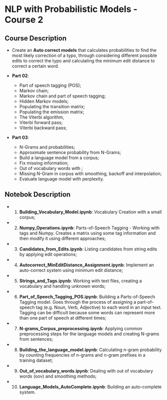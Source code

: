 # NLP with Probabilistic Models - Course 2

## Course Description
  - Create an **Auto correct models** that calculates probabilities to find the most likely correction of a typo, through considering different possible edits to correct the typo and calculating the minimum edit distance to correct a certain word.
  - **Part 02**:
    - Part of speech tagging (POS);
    - Markov chain;
    - Markov chain and part of speech tagging;
    - Hidden Markov models;
    - Populating the transition matrix;
    - Populating the emission matrix;
    - The Viterbi algorithm,
    - Viterbi forward pass;
    - Viterbi backward pass;

  - **Part 03**:
    - N-Grams and probabilities;
    - Approximate sentence probability from N-Grams;
    - Build a language model from a corpus;
    - Fix missing information;
    - Out of vocabulary words with <UNK>;
    - Missing N-Gram in corpus with smoothing, backoff and interpolation;
    - Evaluate language model with perplexity.

## Notebok Description
  - 1. **Building_Vocabulary_Model.ipynb**: Vocabulary Creation with a small corpus;
  - 2. **Numpy_Operations.ipynb**: Parts-of-Speech Tagging - Working with tags and Numpy. Creates a matrix using some tag information and then modify it using different approaches;
  - 3. **Candidates_from_Edits.ipynb**: Listing candidates from string edits by applying edit operations;
  - 4. **Autocorrect_MinEditDistance_Assignment.ipynb**: Implement an auto-correct system using minimum edit distance;
  - 5. **Strings_and_Tags.ipynb**: Working with text files, creating a vocabulary and handling unknown words;
  - 6. **Part_of_Speech_Tagging_POS.ipynb**: Building a Parts-of-Speech Tagging model. Goes through the process of assigning a part-of-speech tag (e.g. Noun, Verb, Adjective) to each word in an input text. Tagging can be difficult because some words can represent more than one part of speech at different times;
  - 7. **N-grams_Corpus_preprocessing.ipynb**: Applying common preprocessing steps for the language models and creating N-grams from sentences;
  - 8. **Building_the_language_model.ipynb**: Calculating n-gram probability by counting frequencies of n-grams and n-gram prefixes in a training dataset;
  - 9. **Out_of_vocabulary_words.ipynb**: Dealing with out of vocabulary words (oov) and smoothing methods;
  - 10. **Language_Models_AutoComplete.ipynb**: Building an auto-complete system.



